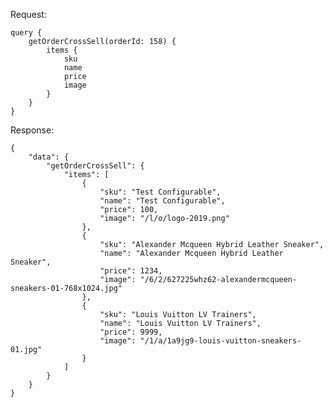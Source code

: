 Request:

    query {
        getOrderCrossSell(orderId: 158) {
            items {
                sku
                name
                price
                image
            }
        }
    }

Response:

    {
        "data": {
            "getOrderCrossSell": {
                "items": [
                    {
                        "sku": "Test Configurable",
                        "name": "Test Configurable",
                        "price": 100,
                        "image": "/l/o/logo-2019.png"
                    },
                    {
                        "sku": "Alexander Mcqueen Hybrid Leather Sneaker",
                        "name": "Alexander Mcqueen Hybrid Leather Sneaker",
                        "price": 1234,
                        "image": "/6/2/627225whz62-alexandermcqueen-sneakers-01-768x1024.jpg"
                    },
                    {
                        "sku": "Louis Vuitton LV Trainers",
                        "name": "Louis Vuitton LV Trainers",
                        "price": 9999,
                        "image": "/1/a/1a9jg9-louis-vuitton-sneakers-01.jpg"
                    }
                ]
            }
        }
    }

